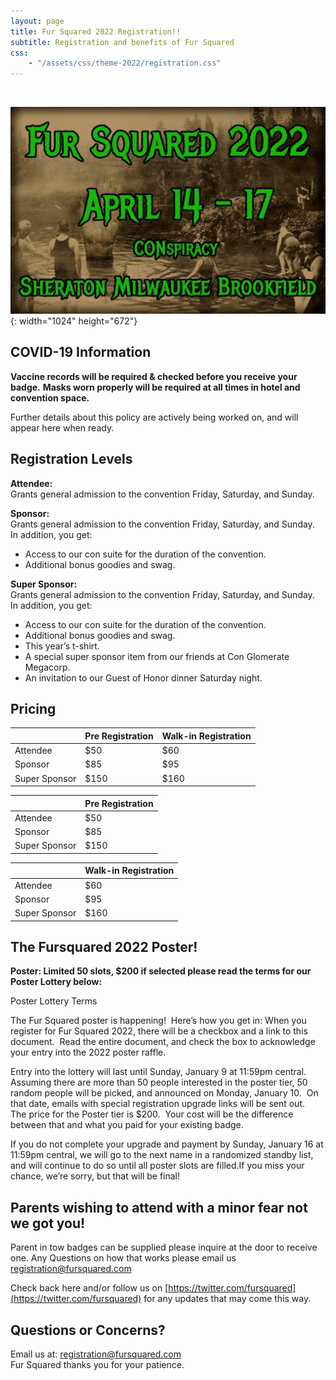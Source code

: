 ```yaml
---
layout: page
title: Fur Squared 2022 Registration!!
subtitle: Registration and benefits of Fur Squared
css:
    - "/assets/css/theme-2022/registration.css"
---
```


&nbsp;

![](/uploads/photo-2021-12-15-20-54-37.jpg){: width="1024" height="672"}

## COVID-19 Information

**Vaccine records will be required & checked before you receive your badge.**
**Masks worn properly will be required at all times in hotel and convention space.**

Further details about this policy are actively being worked on, and will appear here when ready.

## Registration Levels

**Attendee:**<br>Grants general admission to the convention Friday, Saturday, and Sunday.

**Sponsor:**<br>Grants general admission to the convention Friday, Saturday, and Sunday.<br>In addition, you get:

* Access to our con suite for the duration of the convention.
* Additional bonus goodies and swag.

**Super Sponsor:**<br>Grants general admission to the convention Friday, Saturday, and Sunday.<br>In addition, you get:

* Access to our con suite for the duration of the convention.
* Additional bonus goodies and swag.
* This year’s t-shirt.
* A special super sponsor item from our friends at Con Glomerate Megacorp.
* An invitation to our Guest of Honor dinner Saturday night.

## Pricing

| &nbsp; | Pre Registration | Walk-in Registration |
| --- | --- | --- |
| Attendee | $50 | $60 |
| Sponsor | $85 | $95 |
| Super Sponsor | $150 | $160 |

| &nbsp; | Pre Registration |
| --- | --- |
| Attendee | $50 |
| Sponsor | $85 |
| Super Sponsor | $150 |

| &nbsp; | Walk-in Registration |
| --- | --- |
| Attendee | $60 |
| Sponsor | $95 |
| Super Sponsor | $160 |

## The Fursquared 2022 Poster\!

**Poster: Limited 50 slots, $200 if selected please read the terms for our Poster Lottery below:**

Poster Lottery Terms

The Fur Squared poster is happening\!&nbsp; Here’s how you get in: When you register for Fur Squared 2022, there will be a checkbox and a link to this document.&nbsp; Read the entire document, and check the box to acknowledge your entry into the 2022 poster raffle.

Entry into the lottery will last until Sunday, January 9 at 11:59pm central.&nbsp; Assuming there are more than 50 people interested in the poster tier, 50 random people will be picked, and announced on Monday, January 10.&nbsp; On that date, emails with special registration upgrade links will be sent out.&nbsp; The price for the Poster tier is $200.&nbsp; Your cost will be the difference between that and what you paid for your existing badge.

If you do not complete your upgrade and payment by Sunday, January 16 at 11:59pm central, we will go to the next name in a randomized standby list, and will continue to do so until all poster slots are filled.If you miss your chance, we’re sorry, but that will be final\!

## Parents wishing to attend with a minor fear not we got you\!

Parent in tow badges can be supplied please inquire at the door to receive one. Any Questions on how that works please email us [registration@fursquared.com](mailto:registration@fursquared.com)

Check back here and/or follow us on [https://twitter.com/fursquared](https://twitter.com/fursquared) for any updates that may come this way.

## Questions or Concerns?

Email us at: [registration@fursquared.com](mailto:registration@fursquared.com)<br>Fur Squared thanks you for your patience.
